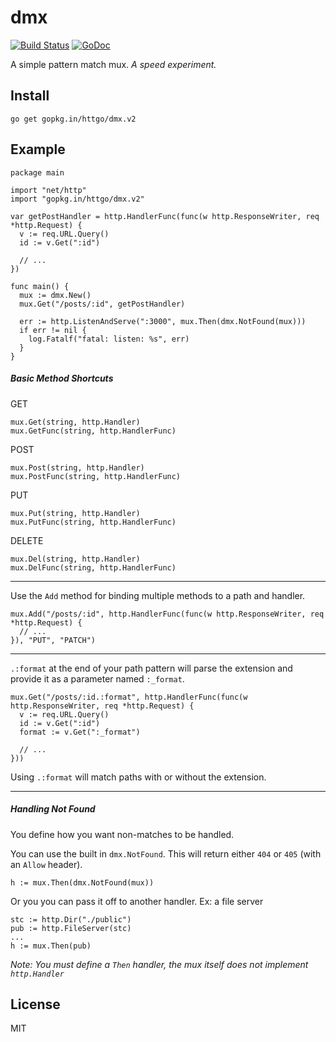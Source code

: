 # dmx

[![Build Status](https://travis-ci.org/httgo/dmx.svg?branch=master)](https://travis-ci.org/httgo/dmx)
[![GoDoc](https://godoc.org/gopkg.in/httgo/dmx.v2?status.svg)](http://godoc.org/gopkg.in/httgo/dmx.v2)

A simple pattern match mux. *A speed experiment.*


## Install

    go get gopkg.in/httgo/dmx.v2


## Example

    package main

    import "net/http"
    import "gopkg.in/httgo/dmx.v2"

    var getPostHandler = http.HandlerFunc(func(w http.ResponseWriter, req *http.Request) {
      v := req.URL.Query()
      id := v.Get(":id")

      // ... 
    })

    func main() {
      mux := dmx.New()
      mux.Get("/posts/:id", getPostHandler)

      err := http.ListenAndServe(":3000", mux.Then(dmx.NotFound(mux)))
      if err != nil {
        log.Fatalf("fatal: listen: %s", err)
      }
    }

##### Basic Method Shortcuts

GET

    mux.Get(string, http.Handler)
    mux.GetFunc(string, http.HandlerFunc)
    
POST
    
    mux.Post(string, http.Handler)
    mux.PostFunc(string, http.HandlerFunc)
    
PUT

    mux.Put(string, http.Handler)
    mux.PutFunc(string, http.HandlerFunc)
    
DELETE

    mux.Del(string, http.Handler)
    mux.DelFunc(string, http.HandlerFunc)

---

Use the `Add` method for binding multiple methods to a path and handler.

    mux.Add("/posts/:id", http.HandlerFunc(func(w http.ResponseWriter, req *http.Request) {
      // ...
    }), "PUT", "PATCH")

---

`.:format` at the end of your path pattern will parse the extension and provide it as a parameter named `:_format`.

    mux.Get("/posts/:id.:format", http.HandlerFunc(func(w http.ResponseWriter, req *http.Request) {
      v := req.URL.Query()
      id := v.Get(":id")
      format := v.Get(":_format")

      // ...
    }))

Using `.:format` will match paths with or without the extension.

---

##### Handling Not Found

You define how you want non-matches to be handled. 

You can use the built in `dmx.NotFound`. This will return either `404` or `405` (with an `Allow` header).

    h := mux.Then(dmx.NotFound(mux))

Or you you can pass it off to another handler. Ex: a file server

    stc := http.Dir("./public")
    pub := http.FileServer(stc)
    ...
    h := mux.Then(pub)

*Note: You must define a `Then` handler, the mux itself does not implement `http.Handler`*


## License

MIT

